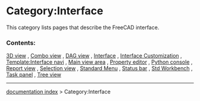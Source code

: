 # Category:Interface
This category lists pages that describe the FreeCAD interface.

### Contents:

[3D view](3D_view.md) , [Combo view](Combo_view.md) , [DAG view](DAG_view.md) , [Interface](Interface.md) , [Interface Customization](Interface_Customization.md) , [Template:Interface navi](Template_Interface_navi.md) , [Main view area](Main_view_area.md) , [Property editor](Property_editor.md) , [Python console](Python_console.md) , [Report view](Report_view.md) , [Selection view](Selection_view.md) , [Standard Menu](Standard_Menu.md) , [Status bar](Status_bar.md) , [Std Workbench](Std_Workbench.md) , [Task panel](Task_panel.md) , [Tree view](Tree_view.md)

---
[documentation index](../README.md) > Category:Interface
